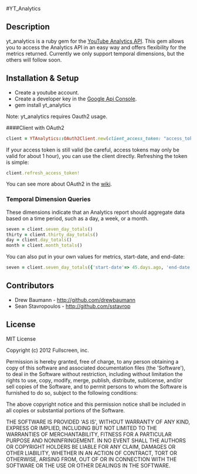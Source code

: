 #YT_Analytics

## Description

yt_analytics is a ruby gem for the [YouTube Analytics API](https://developers.google.com/youtube/analytics/). This gem allows you to access the Analytics API in an easy way and offers flexibility for the metrics returned. Currently we only support temporal dimensions, but the others will follow soon.

## Installation & Setup

  * Create a youtube account.
  * Create a developer key in the [Google Api Console](http://code.google.com/apis/console).
  * gem install yt_analytics


Note: yt_analytics requires Oauth2 usage.

####Client with OAuth2

```ruby
client = YTAnalytics::OAuth2Client.new(client_access_token: "access_token", client_refresh_token: "refresh_token", client_id: "client_id", client_secret: "client_secret", dev_key: "dev_key", expires_at: "expiration time")
```

If your access token is still valid (be careful, access tokens may only be valid for about 1 hour), you can use the client directly. Refreshing the token is simple:

```ruby
client.refresh_access_token!
```

You can see more about OAuth2 in the [wiki]( https://github.com/kylejginavan/youtube_it/wiki/How-To:-Use-OAuth-2).

### Temporal Dimension Queries

These dimensions indicate that an Analytics report should aggregate data based on a time period, such as a day, a week, or a month.

```ruby
seven = client.seven_day_totals()
thirty = client.thirty_day_totals()
day = client.day_totals()
month = client.month_totals()
```
You can also put in your own values for metrics, start-date, and end-date:

```ruby
seven = client.seven_day_totals({'start-date'=> 45.days.ago, 'end-date'=> 1.day.ago, 'metrics'=> ['views','comments']})
```

## Contributors

* Drew Baumann - http://github.com/drewbaumann
* Sean Stavropoulos - http://github.com/sstavrop

## License

MIT License

Copyright (c) 2012 Fullscreen, inc.

Permission is hereby granted, free of charge, to any person obtaining
a copy of this software and associated documentation files (the
'Software'), to deal in the Software without restriction, including
without limitation the rights to use, copy, modify, merge, publish,
distribute, sublicense, and/or sell copies of the Software, and to
permit persons to whom the Software is furnished to do so, subject to
the following conditions:

The above copyright notice and this permission notice shall be
included in all copies or substantial portions of the Software.

THE SOFTWARE IS PROVIDED 'AS IS', WITHOUT WARRANTY OF ANY KIND,
EXPRESS OR IMPLIED, INCLUDING BUT NOT LIMITED TO THE WARRANTIES OF
MERCHANTABILITY, FITNESS FOR A PARTICULAR PURPOSE AND NONINFRINGEMENT.
IN NO EVENT SHALL THE AUTHORS OR COPYRIGHT HOLDERS BE LIABLE FOR ANY
CLAIM, DAMAGES OR OTHER LIABILITY, WHETHER IN AN ACTION OF CONTRACT,
TORT OR OTHERWISE, ARISING FROM, OUT OF OR IN CONNECTION WITH THE
SOFTWARE OR THE USE OR OTHER DEALINGS IN THE SOFTWARE.

